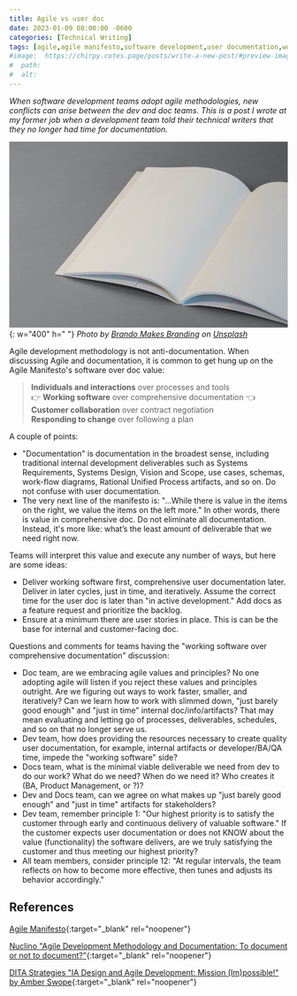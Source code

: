 ```yaml
---
title: Agile vs user doc
date: 2023-01-09 08:00:00 -0600
categories: [Technical Writing]
tags: [agile,agile manifesto,software development,user documentation,work]  # TAG names should always be lowercase
#image:  https://chirpy.cotes.page/posts/write-a-new-post/#preview-image
#  path: 
#  alt:  
---
```

<!-- excerpt -->
*When software development teams adopt agile methodologies, new conflicts can arise between the dev and doc teams. This is a post I wrote at my former job when a development team told their technical writers that they no longer had time for documentation.*

![blank open book](/assets/img/doc.jpg){: w="400" h=" "}
_Photo by [Brando Makes Branding](https://unsplash.com/pt-br/@brandomakesbranding?utm_source=unsplash&utm_medium=referral&utm_content=creditCopyText) on [Unsplash](https://unsplash.com/images/things/book?utm_source=unsplash&utm_medium=referral&utm_content=creditCopyText)_
  
Agile development methodology is not anti-documentation. When discussing Agile and documentation, it is common to get hung up on the Agile Manifesto's software over doc value:

>**Individuals and interactions** over processes and tools <br>
:point_right: **Working software** over comprehensive documentation :point_left: <br>
>**Customer collaboration** over contract negotiation <br>
>**Responding to change** over following a plan

A couple of points:
- "Documentation" is documentation in the broadest sense, including traditional internal development deliverables such as Systems Requirements, Systems Design, Vision and Scope, use cases, schemas, work-flow diagrams, Rational Unified Process artifacts, and so on. Do not confuse with user documentation.
- The very next line of the manifesto is: "...While there is value in the items on the right, we value the items on the left more." In other words, there is value in comprehensive doc. Do not eliminate all documentation. Instead, it's more like: what’s the least amount of deliverable that we need right now.

Teams will interpret this value and execute any number of ways, but here are some ideas: 
- Deliver working software first, comprehensive user documentation later. Deliver in later cycles, just in time, and iteratively. Assume the correct time for the user doc is later than "in active development." Add docs as a feature request and prioritize the backlog.
- Ensure at a minimum there are user stories in place. This is can be the base for internal and customer-facing doc.

Questions and comments for teams having the "working software over comprehensive documentation" discussion: 
- Doc team, are we embracing agile values and principles? No one adopting agile will listen if you reject these values and principles outright. Are we figuring out ways to work faster, smaller, and iteratively? Can we learn how to work with slimmed down, "just barely good enough" and "just in time" internal doc/info/artifacts? That may mean evaluating and letting go of processes, deliverables, schedules, and so on that no longer serve us. 
- Dev team, how does providing the resources necessary to create quality user documentation, for example, internal artifacts or developer/BA/QA time, impede the "working software" side?
- Docs team, what is the minimal viable deliverable we need from dev to do our work? What do we need? When do we need it? Who creates it (BA, Product Management, or ?)? 
- Dev and Docs team, can we agree on what makes up "just barely good enough" and "just in time" artifacts for stakeholders?
- Dev team, remember principle 1: "Our highest priority is to satisfy the customer through early and continuous delivery of valuable software." If the customer expects user documentation or does not KNOW about the value (functionality) the software delivers, are we truly satisfying the customer and thus meeting our highest priority? 
- All team members, consider principle 12: "At regular intervals, the team reflects on how to become more effective, then tunes and adjusts its behavior accordingly."

## References
[Agile Manifesto](https://agilemanifesto.org/){:target="_blank" rel="noopener"}

[Nuclino "Agile Development Methodology and Documentation:
To document or not to document?"](https://www.nuclino.com/articles/agile-documentation){:target="_blank" rel="noopener"}

[DITA Strategies "IA Design and Agile Development: Mission (Im)possible!" by Amber Swope](https://www.ditastrategies.com/media/ia-design-and-agile-development-mission-impossible){:target="_blank" rel="noopener"}